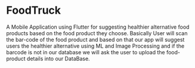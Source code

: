 # FoodTruck
A Mobile Application using Flutter for suggesting healthier alternative food products based on the food product they choose. Basically User will scan the bar-code of the food product and based on that our app will suggest users the healthier alternative using ML and Image Processing and if the barcode is not in our database we will ask the user to upload the food-product details into our DataBase. 
